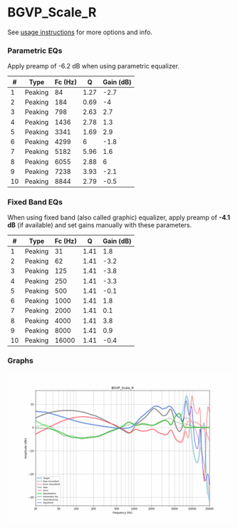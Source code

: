 # BGVP_Scale_R
See [usage instructions](https://github.com/jaakkopasanen/AutoEq#usage) for more options and info.

### Parametric EQs
Apply preamp of -6.2 dB when using parametric equalizer.

|   # | Type    |   Fc (Hz) |    Q |   Gain (dB) |
|-----|---------|-----------|------|-------------|
|   1 | Peaking |        84 | 1.27 |        -2.7 |
|   2 | Peaking |       184 | 0.69 |        -4   |
|   3 | Peaking |       798 | 2.63 |         2.7 |
|   4 | Peaking |      1436 | 2.78 |         1.3 |
|   5 | Peaking |      3341 | 1.69 |         2.9 |
|   6 | Peaking |      4299 | 6    |        -1.8 |
|   7 | Peaking |      5182 | 5.96 |         1.6 |
|   8 | Peaking |      6055 | 2.88 |         6   |
|   9 | Peaking |      7238 | 3.93 |        -2.1 |
|  10 | Peaking |      8844 | 2.79 |        -0.5 |

### Fixed Band EQs
When using fixed band (also called graphic) equalizer, apply preamp of **-4.1 dB** (if available) and set gains manually with these parameters.

|   # | Type    |   Fc (Hz) |    Q |   Gain (dB) |
|-----|---------|-----------|------|-------------|
|   1 | Peaking |        31 | 1.41 |         1.8 |
|   2 | Peaking |        62 | 1.41 |        -3.2 |
|   3 | Peaking |       125 | 1.41 |        -3.8 |
|   4 | Peaking |       250 | 1.41 |        -3.3 |
|   5 | Peaking |       500 | 1.41 |        -0.1 |
|   6 | Peaking |      1000 | 1.41 |         1.8 |
|   7 | Peaking |      2000 | 1.41 |         0.1 |
|   8 | Peaking |      4000 | 1.41 |         3.8 |
|   9 | Peaking |      8000 | 1.41 |         0.9 |
|  10 | Peaking |     16000 | 1.41 |        -0.4 |

### Graphs
![](./BGVP_Scale_R.png)

